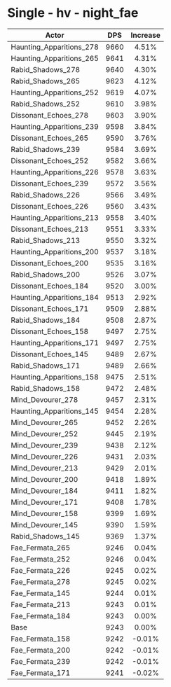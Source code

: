 # Single - hv - night_fae
| Actor | DPS | Increase |
|---|:---:|:---:|
|Haunting_Apparitions_278|9660|4.51%|
|Haunting_Apparitions_265|9641|4.31%|
|Rabid_Shadows_278|9640|4.30%|
|Rabid_Shadows_265|9623|4.12%|
|Haunting_Apparitions_252|9619|4.07%|
|Rabid_Shadows_252|9610|3.98%|
|Dissonant_Echoes_278|9603|3.90%|
|Haunting_Apparitions_239|9598|3.84%|
|Dissonant_Echoes_265|9590|3.76%|
|Rabid_Shadows_239|9584|3.69%|
|Dissonant_Echoes_252|9582|3.66%|
|Haunting_Apparitions_226|9578|3.63%|
|Dissonant_Echoes_239|9572|3.56%|
|Rabid_Shadows_226|9566|3.49%|
|Dissonant_Echoes_226|9560|3.43%|
|Haunting_Apparitions_213|9558|3.40%|
|Dissonant_Echoes_213|9551|3.33%|
|Rabid_Shadows_213|9550|3.32%|
|Haunting_Apparitions_200|9537|3.18%|
|Dissonant_Echoes_200|9535|3.16%|
|Rabid_Shadows_200|9526|3.07%|
|Dissonant_Echoes_184|9520|3.00%|
|Haunting_Apparitions_184|9513|2.92%|
|Dissonant_Echoes_171|9509|2.88%|
|Rabid_Shadows_184|9508|2.87%|
|Dissonant_Echoes_158|9497|2.75%|
|Haunting_Apparitions_171|9497|2.75%|
|Dissonant_Echoes_145|9489|2.67%|
|Rabid_Shadows_171|9489|2.66%|
|Haunting_Apparitions_158|9475|2.51%|
|Rabid_Shadows_158|9472|2.48%|
|Mind_Devourer_278|9457|2.31%|
|Haunting_Apparitions_145|9454|2.28%|
|Mind_Devourer_265|9452|2.26%|
|Mind_Devourer_252|9445|2.19%|
|Mind_Devourer_239|9438|2.12%|
|Mind_Devourer_226|9431|2.03%|
|Mind_Devourer_213|9429|2.01%|
|Mind_Devourer_200|9418|1.89%|
|Mind_Devourer_184|9411|1.82%|
|Mind_Devourer_171|9408|1.78%|
|Mind_Devourer_158|9399|1.69%|
|Mind_Devourer_145|9390|1.59%|
|Rabid_Shadows_145|9369|1.37%|
|Fae_Fermata_265|9246|0.04%|
|Fae_Fermata_252|9246|0.04%|
|Fae_Fermata_226|9245|0.02%|
|Fae_Fermata_278|9245|0.02%|
|Fae_Fermata_145|9244|0.01%|
|Fae_Fermata_213|9243|0.01%|
|Fae_Fermata_184|9243|0.00%|
|Base|9243|0.00%|
|Fae_Fermata_158|9242|-0.01%|
|Fae_Fermata_200|9242|-0.01%|
|Fae_Fermata_239|9242|-0.01%|
|Fae_Fermata_171|9241|-0.02%|
